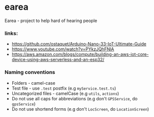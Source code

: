 # earea
Earea - project to help hard of hearing people

### links:
* https://github.com/ostaquet/Arduino-Nano-33-IoT-Ultimate-Guide
* https://www.youtube.com/watch?v=PYkzJQhFNlA
* https://aws.amazon.com/blogs/compute/building-an-aws-iot-core-device-using-aws-serverless-and-an-esp32/

### Naming conventions
* Folders - camel-case
* Test file - use `.test` postfix (e.g `myService.test.ts`)
* Uncategorized files - camelCase (e.g `utils`, `actions`)
* Do not use all caps for abbreviations (e.g don't `GPSService`, do `gpsService`)
* Do not use shortend forms (e.g don't `LocScreen`, do `LocationScreen`)
